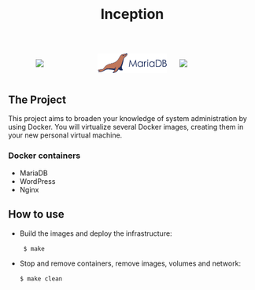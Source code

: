 <div id="top"></div>

<!-- PROJECT LOGO -->
<br />
<div align="center">
<h1 align="center">
	Inception
</h1>

  <p align="center">
    <br />
    <div style="display: flex; justify-content: center; align-items: center;">
        <img src="https://jolicode.com/media/original/2013/10/homepage-docker-logo.png" style="width: 100px; margin: 13px;">
        <img src="./images/mariaDB.png" style="width: 140px; margin: 13px;">
                <img src="https://upload.wikimedia.org/wikipedia/commons/thumb/c/c5/Nginx_logo.svg/2560px-Nginx_logo.svg.png" style="width: 100px; margin: 13px;">
    </div>
  </p>
</div>

<!-- ABOUT THE PROJECT -->
## The Project
This project aims to broaden your knowledge of system administration by using Docker.
You will virtualize several Docker images, creating them in your new personal virtual
machine.
### Docker containers

- MariaDB
- WordPress
- Nginx
## How to use

- Build the images and deploy the infrastructure:

  ```sh
   $ make
   ```

- Stop and remove containers, remove images, volumes and network:

	```sh
	$ make clean
	```
